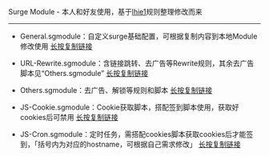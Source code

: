 Surge Module - 本人和好友使用，基于[lhie1](https://github.com/lhie1/Rules)规则整理修改而来
***
* General.sgmodule：自定义surge基础配置，可根据复制内容到本地Module修改使用     [长按复制链接](https://raw.githubusercontent.com/Darren-X1/S/master/Module/JGeneral.sgmodule)

* URL-Rewrite.sgmodule：含链接跳转、去广告等Rewrite规则，其余去广告脚本见“Others.sgmodule”     [长按复制链接](https://raw.githubusercontent.com/Darren-X1/S/master/Module/URL-Rewrite.sgmodule)

* Others.sgmodule：去广告、解锁等规则和脚本     [长按复制链接](https://raw.githubusercontent.com/Darren-X1/S/master/Module/Others.sgmodule)

* JS-Cookie.sgmodule：Cookie获取脚本，搭配签到脚本使用，获取好cookies后可禁用     [长按复制链接](https://raw.githubusercontent.com/Darren-X1/S/master/Module/JS-Cookies.sgmodule)

* JS-Cron.sgmodule：定时任务，需搭配cookies脚本获取cookies后才能签到，「括号内为对应的hostname，可根据自己需求修改」     [长按复制链接](https://raw.githubusercontent.com/Darren-X1/S/master/Module/JS-Cron.sgmodule)

